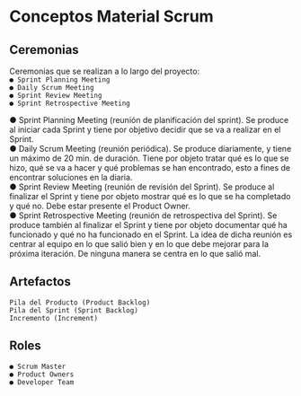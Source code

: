 # Conceptos Material Scrum

## Ceremonias

Ceremonias que se realizan a lo largo del proyecto:\
`● Sprint Planning Meeting`\
`● Daily Scrum Meeting`\
`● Sprint Review Meeting`\
`● Sprint Retrospective Meeting`

● Sprint Planning Meeting (reunión de planificación del sprint). Se produce al iniciar cada
Sprint y tiene por objetivo decidir que se va a realizar en el Sprint.\
● Daily Scrum Meeting (reunión periódica). Se produce diariamente, y tiene un máximo de
20 min. de duración. Tiene por objeto tratar qué es lo que se hizo, qué se va a hacer y
qué problemas se han encontrado, esto a fines de encontrar soluciones en la diaria.\
● Sprint Review Meeting (reunión de revisión del Sprint). Se produce al finalizar el Sprint y
tiene por objeto mostrar qué es lo que se ha completado y qué no. Debe estar presente el
Product Owner.\
● Sprint Retrospective Meeting (reunión de retrospectiva del Sprint). Se produce también al
finalizar el Sprint y tiene por objeto documentar qué ha funcionado y qué no ha funcionado
en el Sprint. La idea de dicha reunión es centrar al equipo en lo que salió bien y en lo que
debe mejorar para la próxima iteración. De ninguna manera se centra en lo que salió mal.

## Artefactos

`Pila del Producto (Product Backlog)`\
`Pila del Sprint (Sprint Backlog)`\
`Incremento (Increment)`

## Roles

`● Scrum Master`\
`● Product Owners`\
`● Developer Team`
